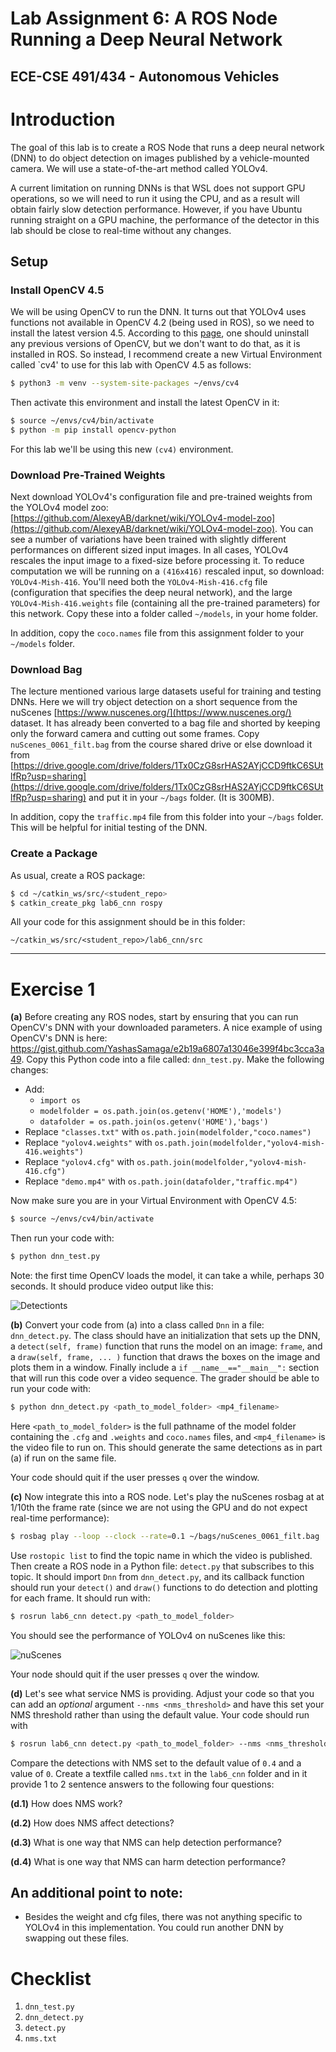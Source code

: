 # Lab Assignment 6: A ROS Node Running a Deep Neural Network
## ECE-CSE 491/434 - Autonomous Vehicles

# Introduction

The goal of this lab is to create a ROS Node that runs a deep neural network (DNN) to do object detection on images published by a vehicle-mounted camera.  We will use a state-of-the-art method called YOLOv4.  

A current limitation on running DNNs is that WSL does not support GPU operations, so we will need to run it using the CPU, and as a result will obtain fairly slow detection performance.  However, if you have Ubuntu running straight on a GPU machine, the performance of the detector in this lab should be close to real-time without any changes.

## Setup
### Install OpenCV 4.5
We will be using OpenCV to run the DNN.  It turns out that YOLOv4 uses functions not available in OpenCV 4.2 (being used in ROS), so we need to install the latest version 4.5.  According to this [page](https://pypi.org/project/opencv-python/), one should uninstall any previous versions of OpenCV, but we don't want to do that, as it is installed in ROS.  So instead, I recommend create a new Virtual Environment called `cv4' to use for this lab with OpenCV 4.5 as follows:
```bash
$ python3 -m venv --system-site-packages ~/envs/cv4
```
Then activate this environment and install the latest OpenCV in it:
```bash
$ source ~/envs/cv4/bin/activate
$ python -m pip install opencv-python
```
For this lab we'll be using this new `(cv4)` environment.
### Download Pre-Trained Weights
Next download YOLOv4's configuration file and pre-trained weights from the YOLOv4 model zoo: [https://github.com/AlexeyAB/darknet/wiki/YOLOv4-model-zoo](https://github.com/AlexeyAB/darknet/wiki/YOLOv4-model-zoo).  You can see a number of variations have been trained with slightly different performances on different sized input images.  In all cases, YOLOv4 rescales the input image to a fixed-size before processing it.  To reduce computation we will be running on a `(416x416)` rescaled input, so  download: `YOLOv4-Mish-416`.  You'll need both the `YOLOv4-Mish-416.cfg` file (configuration that specifies the deep neural network), and the large `YOLOv4-Mish-416.weights` file (containing all the pre-trained parameters) for this network.  Copy these into a folder called `~/models`, in your home folder.  

In addition, copy the `coco.names` file from this assignment folder to your `~/models` folder.

### Download Bag

The lecture mentioned various large datasets useful for training and testing DNNs.  Here we will try object detection on a short sequence from the nuScenes [https://www.nuscenes.org/](https://www.nuscenes.org/) dataset.  It has already been converted to a bag file and shorted by keeping only the forward camera and cutting out some frames.  Copy `nuScenes_0061_filt.bag` from the course shared drive or else download it from [https://drive.google.com/drive/folders/1Tx0CzG8srHAS2AYjCCD9ftkC6SUtlfRp?usp=sharing](https://drive.google.com/drive/folders/1Tx0CzG8srHAS2AYjCCD9ftkC6SUtlfRp?usp=sharing) and put it in your `~/bags` folder.   (It is 300MB).

In addition, copy the `traffic.mp4` file from this folder into your `~/bags` folder.  This will be helpful for initial testing of the DNN.

### Create a Package
As usual, create a ROS package:
```bash
$ cd ~/catkin_ws/src/<student_repo>
$ catkin_create_pkg lab6_cnn rospy
```
All your code for this assignment should be in this folder:
````
~/catkin_ws/src/<student_repo>/lab6_cnn/src
````
___
# Exercise 1 

**(a)** Before creating any ROS nodes, start by ensuring that you can run OpenCV's DNN with your downloaded parameters.  A nice example of using OpenCV's DNN is here: https://gist.github.com/YashasSamaga/e2b19a6807a13046e399f4bc3cca3a49.  Copy this Python code into a file called: `dnn_test.py`.  Make the following changes:
- Add:
  - `import os`
  - `modelfolder = os.path.join(os.getenv('HOME'),'models')`
  - `datafolder = os.path.join(os.getenv('HOME'),'bags')`
- Replace `"classes.txt"` with `os.path.join(modelfolder,"coco.names")`
- Replace `"yolov4.weights"` with `os.path.join(modelfolder,"yolov4-mish-416.weights")`
- Replace `"yolov4.cfg"` with `os.path.join(modelfolder,"yolov4-mish-416.cfg")`
- Replace `"demo.mp4"` with `os.path.join(datafolder,"traffic.mp4")`

Now make sure you are in your Virtual Environment with OpenCV 4.5:
```bash
$ source ~/envs/cv4/bin/activate
```
Then run your code with:
```bash
$ python dnn_test.py
```
Note: the first time OpenCV loads the model, it can take a while, perhaps 30 seconds.  It should produce video output like this:

![Detectionts](.Images/bridge_detect.png)

**(b)** Convert your code from (a) into a class called `Dnn` in a file: `dnn_detect.py`.  The class should have an initialization that sets up the DNN, a `detect(self, frame)` function that runs the model on an image: `frame`, and a `draw(self, frame, ... )` function that draws the boxes on the image and plots them in a window.  Finally include a `if __name__=="__main__":` section that will run this code over a video sequence.  The grader should be able to run your code with:
```bash
$ python dnn_detect.py <path_to_model_folder> <mp4_filename>
```
Here `<path_to_model_folder>` is the full pathname of the model folder containing the `.cfg` and `.weights` and `coco.names` files, and `<mp4_filename>` is the video file to run on.  This should generate the same detections as in part (a) if run on the same file.

Your code should quit if the user presses `q` over the window.

**(c)** Now integrate this into a ROS node.  Let's play the nuScenes rosbag at at 1/10th the frame rate (since we are not using the GPU and do not expect real-time performance):
```bash
$ rosbag play --loop --clock --rate=0.1 ~/bags/nuScenes_0061_filt.bag
```
Use `rostopic list` to find the topic name in which the video is published.  Then create a ROS node in a Python file: `detect.py` that subscribes to this topic.  It should import `Dnn` from `dnn_detect.py`, and its callback function should run your `detect()` and `draw()` functions to do detection and plotting for each frame.  It should run with:
```bash
$ rosrun lab6_cnn detect.py <path_to_model_folder>
```
You should see the performance of YOLOv4 on nuScenes like this:

![nuScenes](.Images/nuScenes.png)

Your node should quit if the user presses `q` over the window.

**(d)** Let's see what service NMS is providing.  Adjust your code so that you can add an *optional* argument `--nms <nms_threshold>` and have this set your NMS threshold rather than using the default value.  Your code should run with
```bash
$ rosrun lab6_cnn detect.py <path_to_model_folder> --nms <nms_threshold>
```
Compare the detections with NMS set to the default value of `0.4` and a value of `0`.  Create a textfile called `nms.txt` in the `lab6_cnn` folder and in it provide 1 to 2 sentence answers to the following four questions:

**(d.1)** How does NMS work?

**(d.2)** How does NMS affect detections?

**(d.3)** What is one way that NMS can help detection performance?

**(d.4)** What is one way that NMS can harm detection performance?

## An additional point to note:
- Besides the weight and cfg files, there was not anything specific to YOLOv4 in this implementation. You could run another DNN by swapping out these files.

# Checklist
1. `dnn_test.py`
2. `dnn_detect.py`
3. `detect.py`
3. `nms.txt`


 
 
 
 